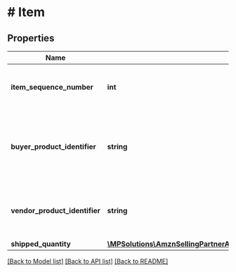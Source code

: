 # # Item

## Properties

Name | Type | Description | Notes
------------ | ------------- | ------------- | -------------
**item_sequence_number** | **int** | Item Sequence Number for the item. This must be the same value as sent in order for a given item. |
**buyer_product_identifier** | **string** | Buyer&#39;s Standard Identification Number (ASIN) of an item. Either buyerProductIdentifier or vendorProductIdentifier is required. | [optional]
**vendor_product_identifier** | **string** | The vendor selected product identification of the item. Should be the same as was sent in the purchase order, like SKU Number. | [optional]
**shipped_quantity** | [**\MPSolutions\AmznSellingPartnerApi\Models\VendorDirectFulfillmentShipping\ItemQuantity**](ItemQuantity.md) |  |

[[Back to Model list]](../../README.md#models) [[Back to API list]](../../README.md#endpoints) [[Back to README]](../../README.md)

